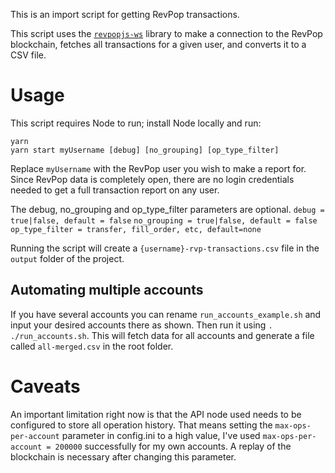 This is an import script for getting RevPop transactions.

This script uses the [`revpopjs-ws`](https://github.com/Revolution-Populi/revpopjs-ws) library to make a connection to the RevPop blockchain, fetches all transactions for a given user, and converts it to a CSV file.

# Usage

This script requires Node to run; install Node locally and run:

```
yarn
yarn start myUsername [debug] [no_grouping] [op_type_filter]
```

Replace `myUsername` with the RevPop user you wish to make a report for. Since RevPop data is completely open, there are no login credentials needed to get a full transaction report on any user.

The debug, no_grouping and op_type_filter parameters are optional.
`debug = true|false, default = false`
`no_grouping = true|false, default = false`
`op_type_filter = transfer, fill_order, etc, default=none`

Running the script will create a `{username}-rvp-transactions.csv` file in the `output` folder of the project.

## Automating multiple accounts

If you have several accounts you can rename `run_accounts_example.sh` and input your desired accounts there as shown. Then run it using `. ./run_accounts.sh`. This will fetch data for all accounts and generate a file called `all-merged.csv` in the root folder.

# Caveats

An important limitation right now is that the API node used needs to be configured to store all operation history. That means setting the `max-ops-per-account` parameter in config.ini to a high value, I've used `max-ops-per-account = 200000` successfully for my own accounts. A replay of the blockchain is necessary after changing this parameter.
